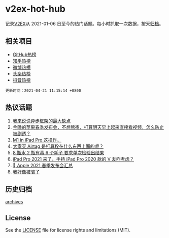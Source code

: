 # v2ex-hot-hub

 记录[V2EX](https://www.v2ex.com/)从 2021-01-06 日至今的热门话题。每小时抓取一次数据，按天[归档](archives)。
 
 ## 相关项目

- [GitHub热榜](https://github.com/snaildev/github-hot-hub)
- [知乎热榜](https://github.com/snaildev/zhihu-hot-hub)
- [微博热榜](https://github.com/snaildev/weibo-hot-hub)
- [头条热榜](https://github.com/snaildev/toutiao-hot-hub)
- [抖音热榜](https://github.com/snaildev/douyin-hot-hub)


 `更新时间：2021-04-21 11:15:14 +0800`

## 热议话题

1. [我来说说异步框架的最大缺点](https://www.v2ex.com/t/771935)
1. [今晚的苹果春季发布会，不想熬夜，打算明天早上起来直接看视频，怎么防止被剧透？](https://www.v2ex.com/t/771898)
1. [M1 in iPad Pro 这操作。](https://www.v2ex.com/t/772038)
1. [大家买 Airtag 是打算拴在什么东西上面的呢？](https://www.v2ex.com/t/772070)
1. [8 瓶水 2 瓶有毒 6 个耗子 要求单次检验出结果](https://www.v2ex.com/t/771969)
1. [iPad Pro 2021 来了，手持 iPad Pro 2020 款的 V 友咋考虑？](https://www.v2ex.com/t/772090)
1. [ Apple 2021 春季发布会汇总](https://www.v2ex.com/t/772046)
1. [我好像被骗了](https://www.v2ex.com/t/771977)

## 历史归档

[archives](archives)

## License

See the [LICENSE](LICENSE) file for license rights and limitations (MIT).
